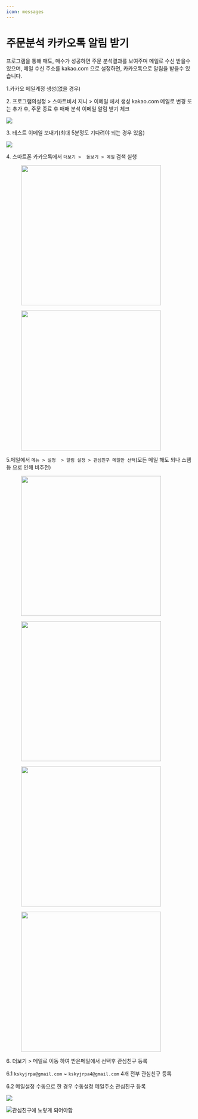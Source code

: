 ```yaml
---
icon: messages
---
```


# 주문분석 카카오톡 알림 받기

프로그램을 통해 매도, 매수가 성공하면 주문 분석결과를 보여주며 메일로 수신 받을수 있으며, 메일 수신 주소를 kakao.com 으로 설정하면, 카카오톡으로 알림을 받을수 있습니다.

1.카카오 메일계정 생성(없을 경우)

2\. 프로그램의설정 > 스마트비서 지니 > 이메일 에서 생성 kakao.com 메일로 변경 또는 추가 후, 주문 종료 후 매매 분석 이메일 알림 받기 체크

![](<../.gitbook/assets/image (75).png>)

3\. 테스트 이메일 보내기(최대 5분정도 기다려야 되는 경우 있음)

![](<../.gitbook/assets/image (76).png>)

4\. 스마트폰 카카오톡에서 `더보기 >  돋보기 > 메일`  검색 실행

<figure><img src="../.gitbook/assets/image (6).png" alt="" width="375"><figcaption></figcaption></figure>

<figure><img src="../.gitbook/assets/image (1) (1) (1) (1) (1) (1) (1) (1) (1).png" alt="" width="375"><figcaption></figcaption></figure>



5.메일에서 `메뉴 > 설정  > 알림 설정 > 관심친구 메일만 선택`(모든 메일 해도 되나 스팸 등 으로 인해 비추천)

<figure><img src="../.gitbook/assets/image (2) (1) (1) (1).png" alt="" width="375"><figcaption></figcaption></figure>

<figure><img src="../.gitbook/assets/image (3) (1) (1).png" alt="" width="375"><figcaption></figcaption></figure>

<figure><img src="../.gitbook/assets/image (4) (1).png" alt="" width="375"><figcaption></figcaption></figure>

<figure><img src="../.gitbook/assets/image (5).png" alt="" width="375"><figcaption></figcaption></figure>



6\. 더보기 > 메일로 이동 하여 받은메일에서 선택후 관심친구 등록

&#x20;  6.1 `kskyjrpa@gmail.com` \~ `kskyjrpa4@gmail.com` 4개 전부 관심친구 등록

&#x20;  6.2 메일설정 수동으로 한 경우 수동설정 메일주소 관심친구 등록



![](<../.gitbook/assets/image (73).png>)

![관심친구에 노랗게 되어야함](<../.gitbook/assets/image (74).png>)
